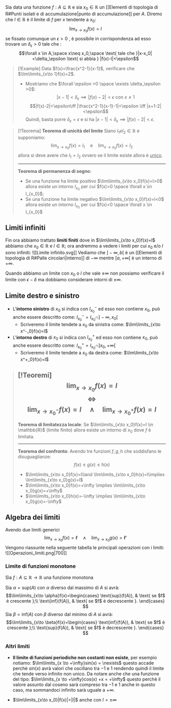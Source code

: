 Sia data una funzione $f:A\subseteq \mathbb{R}$ e sia $x_0\in \mathbb{R}$ un [[Elementi di topologia di R#Punti isolati e di accumulazione|punto di accumulazione]] per $A$. Diremo che $l\in \mathbb{R}$ è il limite di $f$ per $x$ tendente a $x_0$:
$$\lim_{x\to x_0}f(x)=l$$
se fissato comunque un $\epsilon>0$ , è possibile in corrispondenza ad esso trovare un $\delta_\epsilon >0$ tale che :
$$\forall x \in A,\space x\neq x_0,\space \text{ tale che }|x-x_0|<\delta_\epsilon \text{ si abbia } |f(x)-l|<\epsilon$$

>[!Example]
>Data $f(x)=\frac{x^2-1}{x-1}$, verificare che $\lim\limits_{x\to 1}f(x)=2$.
>- Mostriamo che $\forall \epsilon >0 \space \exists \delta_\epsilon >0$:
>$$|x-1|<\delta_\epsilon \implies |f(x)-2|<\epsilon \text{ con } x\neq 1$$
>$$|f(x)-2|<\epsilon\iff |\frac{x^2-1}{x-1}-1|<\epsilon \iff |x+1-2|<\epsilon$$
>Quindi, basta porre $\delta_\epsilon =\epsilon$ e si ha $|x-1|<\delta_\epsilon \implies |f(x)-2|<\epsilon$.


>[!Teorema]
>**Teorema di unicità del limite**
>Siano $l_1 e l_2 \in \mathbb{R}$ e supponiamo: 
>$$\lim_{x\to x_0}f(x)=l_1 \quad \text{e}\quad \lim_{x\to x_0}f(x)=l_2$$
>allora si deve avere che $l_1=l_2$ ovvero se il limite esiste allora è <u>unico</u>.
>
>---
>**Teorema di permanenza di segno**:
>- Se una funzione ha limite positivo $\lim\limits_{x\to x_0}f(x)=l>0$ allora esiste un intorno $I_{x_0}$ per cui $f(x)>0 \space \forall x \in I_{x_0}$;
>- Se una funzione ha limite negativo $\lim\limits_{x\to x_0}f(x)=l<0$ allora esiste un intorno $I_{x_0}$ per cui $f(x)<0 \space \forall x \in I_{x_0}$

## Limiti infiniti
Fin ora abbiamo trattato **limiti finiti** dove in $\lim\limits_{x\to x_0}f(x)=l$ abbiamo che $x_0\in \mathbb{R}$ e $l\in \mathbb{R}$; ora andremmo a vedere i limiti per cui $x_0$ e/o $l$ sono infiniti:
![[Limite infinito.svg]]
Vediamo che $]-\infty,b[$ è un [[Elementi di topologia di R#Palle circolari|interno]] di $-\infty$ mentre $[a,+\infty[$ è un interno di $+\infty$.

Quando abbiamo un limite con $x_0$ o $l$ che vale $\pm\infty$ non possiamo verificare il limite con $\epsilon - \delta$ ma dobbiamo considerare intorni di $\pm\infty$.

## Limite destro e sinistro
- L'**intorno sinistro** di $x_0$ si indica con $I^-_{x_0}$ ed esso non contiene $x_0$, può anche essere descritto come: $I^-_{x_0}=I_{x_0}\cap]-\infty,x_0[$
	- Scriveremo il limite tendete a $x_0$ da sinistra come: $\lim\limits_{x\to x^-_0}f(x)=l$
- L'**intorno destro** di $x_0$ si indica con $I^+_{x_0}$ ed esso non contiene $x_0$, può anche essere descritto come: $I^+_{x_0}=I_{x_0}\cap]x_0, +\infty[$
	- Scriveremo il limite tendete a $x_0$ da destra come: $\lim\limits_{x\to x^+_0}f(x)=l$

>[!Teoremi]
>$$\lim_{x\to x_0}f(x)=l$$
>$$\iff$$
>$$\lim_{x\to x^-_0}f(x)=l\quad \land \quad \lim_{x\to x^+_0}f(x)=l$$
>---
>
>**Teorema di limitatezza locale**:
>Se $\lim\limits_{x\to x_0}f(x)=l \in \mathbb{R}$ (limite finito) allora esiste un intorno di $x_0$ dove $f$ è limitata.
>
>---
>**Teorema del confronto**:
>Avendo tre funzioni $f,g,h$ che soddisfano le disuguaglianze:
>$$f(x)\leq g(x) \leq h(x)$$
>- $\lim\limits_{x\to x_0}f(x)=l\land \lim\limits_{x\to x_0}h(x)=l\implies \lim\limits_{x\to x_0}g(x)=l$
>- $\lim\limits_{x\to x_0}f(x)=+\infty \implies \lim\limits_{x\to x_0}g(x)=+\infty$
>- $\lim\limits_{x\to x_0}h(x)=-\infty \implies \lim\limits_{x\to x_0}g(x)=-\infty$

## Algebra dei limiti

Avendo due limiti generici
$$\lim_{x \to x_0} f(x) = \ell \quad \land \quad \lim_{x \to x_0} g(x) = \ell'$$
Vengono riassunte nella seguente tabella le principali operazioni con i limiti:
![[Operazioni_limiti.png|700]]


### Limite di funzioni monotone
Sia $f: A\subseteq \mathbb{R} \to \mathbb{R}$ una funzione monotona

Sia $\alpha=\text{sup}(A)$ con $\alpha$ diverso dal massimo di $A$ si avrà:
$$\lim\limits_{x\to \alpha}f(x)=\begin{cases}
	      \text{sup}(f(A)), & \text{ se $f$ è crescente };\\
	      \text{inf}(f(A)), & \text{ se $f$ è decrescente }.
	\end{cases}
$$
Sia $\beta = \text{inf}(A)$ con $\beta$ diverso dal minimo di $A$ si avrà:
$$\lim\limits_{x\to \beta}f(x)=\begin{cases}
	      \text{inf}(f(A)), & \text{ se $f$ è crescente };\\
	      \text{sup}(f(A)), & \text{ se $f$ è decrescente }.
	\end{cases}
$$
### Altri limiti
- **Il limite di funzioni periodiche non costanti non esiste**, per esempio notiamo: $\lim\limits_{x \to +\infty}sin(x) = \nexists$ questo accade perchè $sin(x)$ avrà valori che oscillano tra $-1$ e $1$ rendendo quindi il limite che tende verso infinito non unico.
	Da notare anche che una funzione del tipo: $\lim\limits_{x \to +\infty}cos(x) +x = +\infty$ questo perchè il valore assunto dal coseno sarà compreso tra $-1$ e $1$ anche in questo caso, ma sommandoci infinito sarà uguale a $+\infty$.

- $\lim\limits_{x\to x_0}|f(x)|=|l|$ anche con $l=\pm \infty$ 